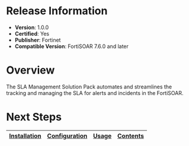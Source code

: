 # Release Information 

- **Version**: 1.0.0 
- **Certified**: Yes 
- **Publisher**: Fortinet 
- **Compatible Version**: FortiSOAR 7.6.0 and later 
 

 # Overview 
 The SLA Management Solution Pack automates and streamlines the tracking and managing the SLA for alerts and incidents in the FortiSOAR. 

 # Next Steps
 | [Installation](./docs/setup.md#installation) | [Configuration](./docs/setup.md#configuration) | [Usage](./docs/usage.md) | [Contents](./docs/contents.md) | 
 |--------------------------------------------|----------------------------------------------|------------------------|------------------------------|